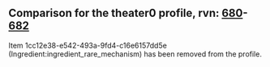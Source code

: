 ## Comparison for the theater0 profile, rvn: [680](https://github.com/PRO100KatYT/FortniteProfileRevisions/tree/main/profiles/theater0/680%20theater0.json)-[682](https://github.com/PRO100KatYT/FortniteProfileRevisions/tree/main/profiles/theater0/682%20theater0.json)

Item 1cc12e38-e542-493a-9fd4-c16e6157dd5e (Ingredient:ingredient_rare_mechanism) has been removed from the profile.
<br><br>
